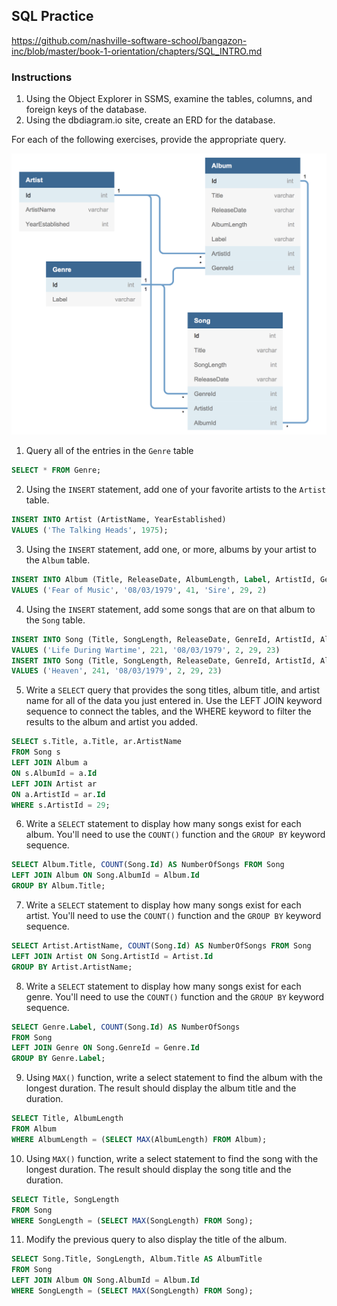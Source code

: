## SQL Practice

https://github.com/nashville-software-school/bangazon-inc/blob/master/book-1-orientation/chapters/SQL_INTRO.md

### Instructions
1. Using the Object Explorer in SSMS, examine the tables, columns, and foreign keys of the database.
2. Using the dbdiagram.io site, create an ERD for the database.

For each of the following exercises, provide the appropriate query. 

<img src='musicHistory_ERD.png' width=700>

1. Query all of the entries in the `Genre` table
```sql
SELECT * FROM Genre;
```

2. Using the `INSERT` statement, add one of your favorite artists to the `Artist` table.
```sql
INSERT INTO Artist (ArtistName, YearEstablished) 
VALUES ('The Talking Heads', 1975);
```

3. Using the `INSERT` statement, add one, or more, albums by your artist to the `Album` table.
```sql
INSERT INTO Album (Title, ReleaseDate, AlbumLength, Label, ArtistId, GenreId)
VALUES ('Fear of Music', '08/03/1979', 41, 'Sire', 29, 2)
```

4. Using the `INSERT` statement, add some songs that are on that album to the `Song` table.
```sql
INSERT INTO Song (Title, SongLength, ReleaseDate, GenreId, ArtistId, AlbumId)
VALUES ('Life During Wartime', 221, '08/03/1979', 2, 29, 23)
INSERT INTO Song (Title, SongLength, ReleaseDate, GenreId, ArtistId, AlbumId)
VALUES ('Heaven', 241, '08/03/1979', 2, 29, 23)
```

5. Write a `SELECT` query that provides the song titles, album title, and artist name for all of the data you just entered in. Use the LEFT JOIN keyword sequence to connect the tables, and the WHERE keyword to filter the results to the album and artist you added.
```sql
SELECT s.Title, a.Title, ar.ArtistName
FROM Song s 
LEFT JOIN Album a 
ON s.AlbumId = a.Id
LEFT JOIN Artist ar
ON a.ArtistId = ar.Id
WHERE s.ArtistId = 29;
```

6. Write a `SELECT` statement to display how many songs exist for each album. You'll need to use the `COUNT()` function and the `GROUP BY` keyword sequence.
```sql
SELECT Album.Title, COUNT(Song.Id) AS NumberOfSongs FROM Song
LEFT JOIN Album ON Song.AlbumId = Album.Id
GROUP BY Album.Title;
```

7. Write a `SELECT` statement to display how many songs exist for each artist. You'll need to use the `COUNT()` function and the `GROUP BY` keyword sequence.
```sql
SELECT Artist.ArtistName, COUNT(Song.Id) AS NumberOfSongs FROM Song
LEFT JOIN Artist ON Song.ArtistId = Artist.Id
GROUP BY Artist.ArtistName;
```

8. Write a `SELECT` statement to display how many songs exist for each genre. You'll need to use the `COUNT()` function and the `GROUP BY` keyword sequence.
```sql
SELECT Genre.Label, COUNT(Song.Id) AS NumberOfSongs 
FROM Song
LEFT JOIN Genre ON Song.GenreId = Genre.Id
GROUP BY Genre.Label;
```

9. Using `MAX()` function, write a select statement to find the album with the longest duration. The result should display the album title and the duration.
```sql
SELECT Title, AlbumLength
FROM Album
WHERE AlbumLength = (SELECT MAX(AlbumLength) FROM Album);
```

10. Using `MAX()` function, write a select statement to find the song with the longest duration. The result should display the song title and the duration.
```sql
SELECT Title, SongLength
FROM Song
WHERE SongLength = (SELECT MAX(SongLength) FROM Song);
```

11. Modify the previous query to also display the title of the album.
```sql
SELECT Song.Title, SongLength, Album.Title AS AlbumTitle
FROM Song
LEFT JOIN Album ON Song.AlbumId = Album.Id
WHERE SongLength = (SELECT MAX(SongLength) FROM Song);
```
